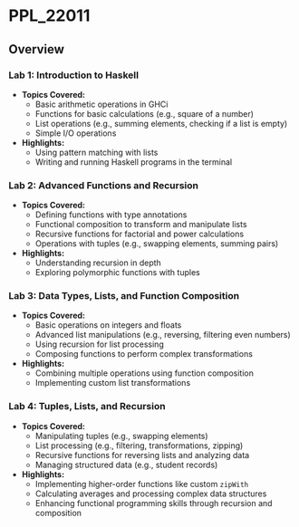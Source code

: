 # PPL_22011
<h2>Overview</h2>

   <h3>Lab 1: Introduction to Haskell</h3>
    <ul>
        <li><strong>Topics Covered:</strong>
            <ul>
                <li>Basic arithmetic operations in GHCi</li>
                <li>Functions for basic calculations (e.g., square of a number)</li>
                <li>List operations (e.g., summing elements, checking if a list is empty)</li>
                <li>Simple I/O operations</li>
            </ul>
        </li>
        <li><strong>Highlights:</strong>
            <ul>
                <li>Using pattern matching with lists</li>
                <li>Writing and running Haskell programs in the terminal</li>
            </ul>
        </li>
    </ul>

  <h3>Lab 2: Advanced Functions and Recursion</h3>
    <ul>
        <li><strong>Topics Covered:</strong>
            <ul>
                <li>Defining functions with type annotations</li>
                <li>Functional composition to transform and manipulate lists</li>
                <li>Recursive functions for factorial and power calculations</li>
                <li>Operations with tuples (e.g., swapping elements, summing pairs)</li>
            </ul>
        </li>
        <li><strong>Highlights:</strong>
            <ul>
                <li>Understanding recursion in depth</li>
                <li>Exploring polymorphic functions with tuples</li>
            </ul>
        </li>
    </ul>

  <h3>Lab 3: Data Types, Lists, and Function Composition</h3>
    <ul>
        <li><strong>Topics Covered:</strong>
            <ul>
                <li>Basic operations on integers and floats</li>
                <li>Advanced list manipulations (e.g., reversing, filtering even numbers)</li>
                <li>Using recursion for list processing</li>
                <li>Composing functions to perform complex transformations</li>
            </ul>
        </li>
        <li><strong>Highlights:</strong>
            <ul>
                <li>Combining multiple operations using function composition</li>
                <li>Implementing custom list transformations</li>
            </ul>
        </li>
    </ul>

 <h3>Lab 4: Tuples, Lists, and Recursion</h3>
<ul>
    <li><strong>Topics Covered:</strong>
        <ul>
            <li>Manipulating tuples (e.g., swapping elements)</li>
            <li>List processing (e.g., filtering, transformations, zipping)</li>
            <li>Recursive functions for reversing lists and analyzing data</li>
            <li>Managing structured data (e.g., student records)</li>
        </ul>
    </li>
    <li><strong>Highlights:</strong>
        <ul>
            <li>Implementing higher-order functions like custom <code>zipWith</code></li>
            <li>Calculating averages and processing complex data structures</li>
            <li>Enhancing functional programming skills through recursion and composition</li>
        </ul>
    </li>
</ul>

